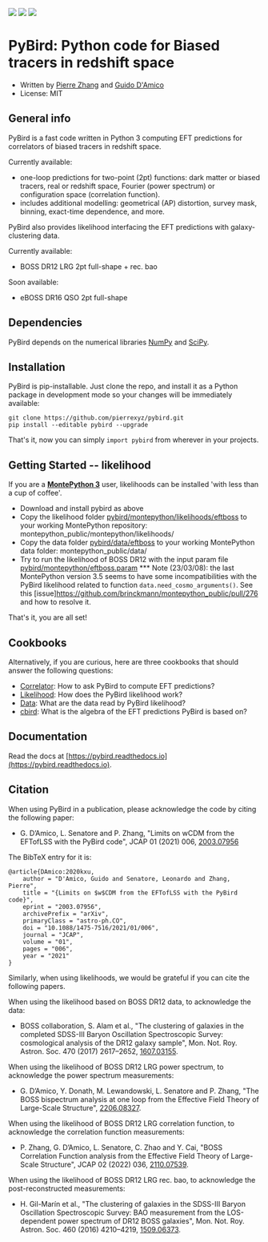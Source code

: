 [![](https://img.shields.io/badge/arXiv-2003.07956%20-red.svg)](https://arxiv.org/abs/2003.07956)
[![](http://img.shields.io/badge/license-MIT-blue.svg?style=flat)](https://github.com/pierrexyz/pybird/blob/master/LICENSE)
[![](https://readthedocs.org/projects/pybird/badge/?version=latest)](https://pybird.readthedocs.io/en/latest/?badge=latest)

# PyBird: Python code for Biased tracers in redshift space
* Written by [Pierre Zhang](mailto:pierrexyz@protonmail.com) and [Guido D'Amico](mailto:damico.guido@gmail.com)
* License: MIT

## General info
PyBird is a fast code written in Python 3 computing EFT predictions for correlators of biased tracers in redshift space. 

Currently available: 
* one-loop predictions for two-point (2pt) functions: dark matter or biased tracers, real or redshift space, Fourier (power spectrum) or configuration space (correlation function). 
* includes additional modelling: geometrical (AP) distortion, survey mask, binning, exact-time dependence, and more. 

PyBird also provides likelihood interfacing the EFT predictions with galaxy-clustering data. 

Currently available: 
* BOSS DR12 LRG 2pt full-shape + rec. bao

Soon available: 
* eBOSS DR16 QSO 2pt full-shape

## Dependencies
PyBird depends on the numerical libraries [NumPy](https://numpy.org/) and [SciPy](http://scipy.org/).

## Installation
PyBird is pip-installable.
Just clone the repo, and install it as a Python package in development mode so your changes will be immediately available:
```
git clone https://github.com/pierrexyz/pybird.git
pip install --editable pybird --upgrade
```
That's it, now you can simply `import pybird` from wherever in your projects.

## Getting Started -- likelihood
If you are a **[MontePython 3](https://github.com/brinckmann/montepython_public)** user, likelihoods can be installed 'with less than a cup of coffee'.
* Download and install pybird as above
* Copy the likelihood folder [pybird/montepython/likelihoods/eftboss](https://github.com/pierrexyz/pybird/montepython/likelihoods/eftboss) to your working MontePython repository: montepython_public/montepython/likelihoods/ 
* Copy the data folder [pybird/data/eftboss](https://github.com/pierrexyz/pybird/data/eftboss) to your working MontePython data folder: montepython_public/data/
* Try to run the likelihood of BOSS DR12 with the input param file [pybird/montepython/eftboss.param](https://github.com/pierrexyz/pybird/montepython/eftboss.param)
*** Note (23/03/08): the last MontePython version 3.5 seems to have some incompatibilities with the PyBird likelihood related to function `data.need_cosmo_arguments()`. See this [issue]https://github.com/brinckmann/montepython_public/pull/276 and how to resolve it. 

That's it, you are all set!

## Cookbooks
Alternatively, if you are curious, here are three cookbooks that should answer the following questions: 
* [Correlator](https://github.com/pierrexyz/pybird/notebooks/correlator_cookbook.ipynb): How to ask PyBird to compute EFT predictions? 
* [Likelihood](https://github.com/pierrexyz/pybird/notebooks/likelihood_cookbook.ipynb): How does the PyBird likelihood work? 
* [Data](https://github.com/pierrexyz/pybird/notebooks/data_cookbook.ipynb): What are the data read by PyBird likelihood?
* [cbird](https://github.com/pierrexyz/pybird/notebooks/cbird.nb): What is the algebra of the EFT predictions PyBird is based on?

## Documentation
Read the docs at [https://pybird.readthedocs.io](https://pybird.readthedocs.io).

## Citation
When using PyBird in a publication, please acknowledge the code by citing the following paper: 
* G. D’Amico, L. Senatore and P. Zhang, "Limits on wCDM from the EFTofLSS with the PyBird code", JCAP 01 (2021) 006, [2003.07956](https://arxiv.org/abs/2003.07956)

The BibTeX entry for it is:
```
@article{DAmico:2020kxu,
    author = "D'Amico, Guido and Senatore, Leonardo and Zhang, Pierre",
    title = "{Limits on $w$CDM from the EFTofLSS with the PyBird code}",
    eprint = "2003.07956",
    archivePrefix = "arXiv",
    primaryClass = "astro-ph.CO",
    doi = "10.1088/1475-7516/2021/01/006",
    journal = "JCAP",
    volume = "01",
    pages = "006",
    year = "2021"
}
```

Similarly, when using likelihoods, we would be grateful if you can cite the following papers. 

When using the likelihood based on BOSS DR12 data, to acknowledge the data: 
* BOSS collaboration, S. Alam et al., "The clustering of galaxies in the completed SDSS-III Baryon Oscillation Spectroscopic Survey: cosmological analysis of the DR12 galaxy sample", Mon. Not. Roy. Astron. Soc. 470 (2017) 2617–2652, [1607.03155](https://arxiv.org/abs/1607.03155).

When using the likelihood of BOSS DR12 LRG power spectrum, to acknowledge the power spectrum measurements: 
* G. D’Amico, Y. Donath, M. Lewandowski, L. Senatore and P. Zhang, "The BOSS bispectrum analysis at one loop from the Effective Field Theory of Large-Scale Structure", [2206.08327](https://arxiv.org/abs/2206.08327). 

When using the likelihood of BOSS DR12 LRG correlation function, to acknowledge the correlation function measurements: 
* P. Zhang, G. D’Amico, L. Senatore, C. Zhao and Y. Cai, "BOSS Correlation Function analysis from the Effective Field Theory of Large-Scale Structure", JCAP 02 (2022) 036, [2110.07539](https://arxiv.org/abs/2110.07539). 

When using the likelihood of BOSS DR12 LRG rec. bao, to acknowledge the post-reconstructed measurements: 
* H. Gil-Marín et al., "The clustering of galaxies in the SDSS-III Baryon Oscillation Spectroscopic Survey: BAO measurement from the LOS-dependent power spectrum of DR12 BOSS galaxies", Mon. Not. Roy. Astron. Soc. 460 (2016) 4210–4219, [1509.06373](https://arxiv.org/abs/1509.06373). 
